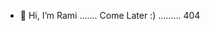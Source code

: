 - 👋 Hi, I’m Rami
 ....... Come Later :) .........
     404
<!---
Ramiyummy/Ramiyummy is a ✨ special ✨ repository because its `README.md` (this file) appears on your GitHub profile.
You can click the Preview link to take a look at your changes.
--->
